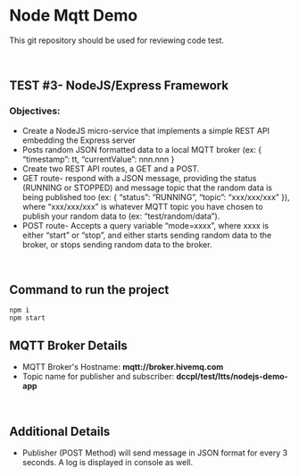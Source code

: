 # Node Mqtt Demo

This git repository should be used for reviewing code test.

<br/>

## TEST #3- NodeJS/Express Framework
### Objectives:
- Create a NodeJS micro-service that implements a simple REST API embedding the Express server 
- Posts random JSON formatted data to a local MQTT broker (ex: { “timestamp”: tt, “currentValue”: nnn.nnn }
- Create two REST API routes, a GET and a POST. 
- GET route- respond with a JSON message, providing the status (RUNNING or STOPPED) and message topic that the random data is being published too (ex: { “status”: “RUNNING”, “topic”: “xxx/xxx/xxx” }), where “xxx/xxx/xxx” is whatever MQTT topic you have chosen to publish your random data to (ex: “test/random/data”).
- POST route- Accepts a query variable “mode=xxxx”, where xxxx is either “start” or “stop”, and either starts sending random data to the broker, or stops sending random data to the broker.

<br/>

## Command to run the project
```
npm i
npm start
```

## MQTT Broker Details
- MQTT Broker's Hostname: <b>mqtt://broker.hivemq.com</b>
- Topic name for publisher and subscriber: <b>dccpl/test/ltts/nodejs-demo-app</b>

<br/>

## Additional Details
- Publisher (POST Method) will send message in JSON format for every 3 seconds. A log is displayed in console as well.